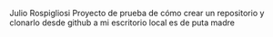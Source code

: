 Julio Rospigliosi
Proyecto de prueba de cómo crear un repositorio y clonarlo desde github a mi escritorio local
es de puta madre